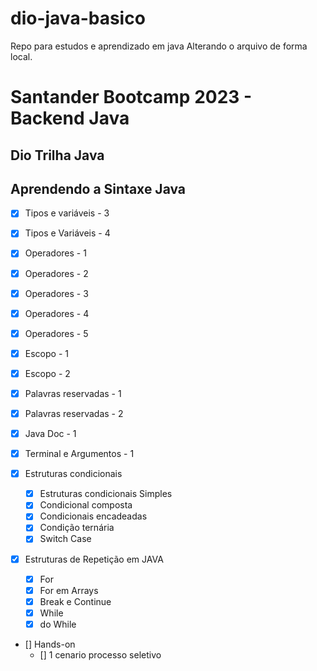 # dio-java-basico
Repo para estudos e aprendizado em java
Alterando o arquivo de forma local.


# Santander Bootcamp 2023 - Backend Java

## Dio Trilha Java

## Aprendendo a Sintaxe Java

- [x] Tipos e variáveis - 3 
- [x] Tipos e Variáveis - 4
- [x] Operadores - 1
- [x] Operadores - 2
- [x] Operadores - 3
- [x] Operadores - 4
- [x] Operadores - 5
- [x] Escopo - 1
- [x] Escopo - 2
- [x] Palavras reservadas - 1
- [x] Palavras reservadas - 2
- [x] Java Doc - 1
- [x] Terminal e Argumentos - 1

- [x] Estruturas condicionais
    * [x] Estruturas condicionais Simples
    * [x] Condicional composta
    * [x] Condicionais encadeadas
    * [x] Condição ternária
    * [x] Switch Case
    
- [x] Estruturas de Repetição em JAVA
    * [x] For
    * [x] For em Arrays
    * [x] Break e Continue
    * [x] While
    * [x] do While
- [] Hands-on
    * [] 1 cenario processo seletivo
    


